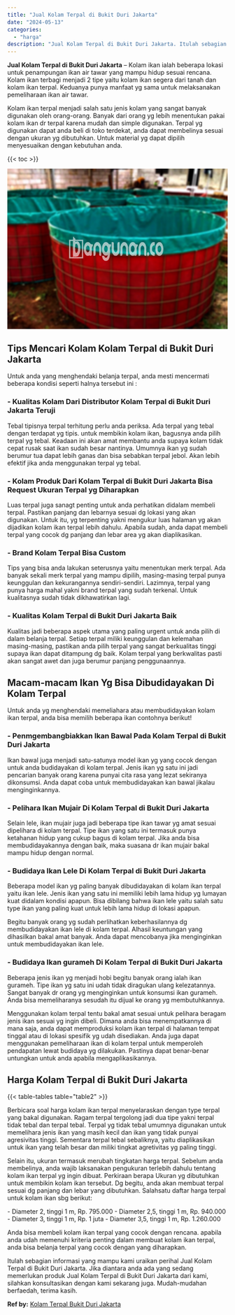 ```yaml
---
title: "Jual Kolam Terpal di Bukit Duri Jakarta"
date: "2024-05-13"
categories: 
  - "harga"
description: "Jual Kolam Terpal di Bukit Duri Jakarta. Itulah sebagian informasi yang mampu kami uraikan perihal Jual Kolam Terpal di Bukit Duri Jakarta. Jika diantara and..."
---
```


**Jual Kolam Terpal di Bukit Duri Jakarta** – Kolam ikan ialah beberapa lokasi untuk penampungan ikan air tawar yang mampu hidup sesuai rencana. Kolam ikan terbagi menjadi 2 tipe yaitu kolam ikan segera dari tanah dan kolam ikan terpal. Keduanya punya manfaat yg sama untuk melaksanakan pemeliharaan ikan air tawar.

Kolam ikan terpal menjadi salah satu jenis kolam yang sangat banyak digunakan oleh orang-orang. Banyak dari orang yg lebih menentukan pakai kolam ikan dr terpal karena mudah dan simple digunakan. Terpal yg digunakan dapat anda beli di toko terdekat, anda dapat membelinya sesuai dengan ukuran yg dibutuhkan. Untuk material yg dapat dipilih menyesuaikan dengan kebutuhan anda.

{{< toc >}}

![Jual Kolam Terpal di Bukit Duri Jakarta](/images/jual-kolam-terpal-41.png)

## Tips Mencari Kolam Kolam Terpal di Bukit Duri Jakarta

Untuk anda yang menghendaki belanja terpal, anda mesti mencermati beberapa kondisi seperti halnya tersebut ini :

### \- Kualitas Kolam Dari Distributor Kolam Terpal di Bukit Duri Jakarta Teruji

Tebal tipisnya terpal terhitung perlu anda periksa. Ada terpal yang tebal dengan terdapat yg tipis. untuk membikin kolam ikan, bagusnya anda pilih terpal yg tebal. Keadaan ini akan amat membantu anda supaya kolam tidak cepat rusak saat ikan sudah besar nantinya. Umumnya ikan yg sudah berumur tua dapat lebih ganas dan bisa sebabkan terpal jebol. Akan lebih efektif jika anda menggunakan terpal yg tebal.

### \- Kolam Produk Dari Kolam Terpal di Bukit Duri Jakarta Bisa Request Ukuran Terpal yg Diharapkan

Luas terpal juga sanagt penting untuk anda perhatikan didalam membeli terpal. Pastikan panjang dan lebarnya sesuai dg lokasi yang akan digunakan. Untuk itu, yg terpenting yakni mengukur luas halaman yg akan dijadikan kolam ikan terpal lebih dahulu. Apabila sudah, anda dapat membeli terpal yang cocok dg panjang dan lebar area yg akan diaplikasikan.

### \- Brand Kolam Terpal Bisa Custom

Tips yang bisa anda lakukan seterusnya yaitu menentukan merk terpal. Ada banyak sekali merk terpal yang mampu dipilih, masing-masing terpal punya keunggulan dan kekurangannya sendiri-sendiri. Lazimnya, terpal yang punya harga mahal yakni brand terpal yang sudah terkenal. Untuk kualitasnya sudah tidak dikhawatirkan lagi.

### \- Kualitas Kolam Terpal di Bukit Duri Jakarta Baik

Kualitas jadi beberapa aspek utama yang paling urgent untuk anda pilih di dalam belanja terpal. Setiap terpal miliki keunggulan dan kelemahan masing-masing, pastikan anda pilih terpal yang sangat berkualitas tinggi supaya ikan dapat ditampung dg baik. Kolam terpal yang berkwalitas pasti akan sangat awet dan juga berumur panjang penggunaannya.

## Macam-macam Ikan Yg Bisa Dibudidayakan Di Kolam Terpal

Untuk anda yg menghendaki memeliahara atau membudidayakan kolam ikan terpal, anda bisa memilih beberapa ikan contohnya berikut!

### \- Penmgembangbiakkan Ikan Bawal Pada Kolam Terpal di Bukit Duri Jakarta

Ikan bawal juga menjadi satu-satunya model ikan yg yang cocok dengan untuk anda budidayakan di kolam terpal. Jenis ikan yg satu ini jadi pencarian banyak orang karena punyai cita rasa yang lezat sekiranya dikonsumsi. Anda dapat coba untuk membudidayakan kan bawal jikalau menginginkannya.

### \- Pelihara Ikan Mujair Di Kolam Terpal di Bukit Duri Jakarta

Selain lele, ikan mujair juga jadi beberapa tipe ikan tawar yg amat sesuai dipelihara di kolam terpal. Tipe ikan yang satu ini termasuk punya ketahanan hidup yang cukup bagus di kolam terpal. Jika anda bisa membudidayakannya dengan baik, maka suasana dr ikan mujair bakal mampu hidup dengan normal.

### \- Budidaya Ikan Lele Di Kolam Terpal di Bukit Duri Jakarta

Beberapa model ikan yg paling banyak dibudidayakan di kolam ikan terpal yaitu ikan lele. Jenis ikan yang satu ini memiliki lebih lama hidup yg lumayan kuat didalam kondisi apapun. Bisa dibilang bahwa ikan lele yaitu salah satu type ikan yang paling kuat untuk lebih lama hidup di lokasi apapun.

Begitu banyak orang yg sudah perlihatkan keberhasilannya dg membudidayakan ikan lele di kolam terpal. Alhasil keuntungan yang dihasilkan bakal amat banyak. Anda dapat mencobanya jika menginginkan untuk membudidayakan ikan lele.

### \- Budidaya Ikan gurameh Di Kolam Terpal di Bukit Duri Jakarta

Beberapa jenis ikan yg menjadi hobi begitu banyak orang ialah ikan gurameh. Tipe ikan yg satu ini udah tidak diragukan ulang kelezatannya. Sangat banyak dr orang yg menginginkan untuk konsumsi ikan gurameh. Anda bisa memeliharanya sesudah itu dijual ke orang yg membutuhkannya.

Menggunakan kolam terpal tentu bakal amat sesuai untuk pelihara beragam jenis ikan sesuai yg ingin dibeli. Dimana anda bisa menempatkannya di mana saja, anda dapat memproduksi kolam ikan terpal di halaman tempat tinggal atau di lokasi spesifik yg udah disediakan. Anda juga dapat menggunakan pemeliharaan ikan di kolam terpal untuk memperoleh pendapatan lewat budidaya yg dilakukan. Pastinya dapat benar-benar untungkan untuk anda apabila mengaplikasikannya.

## Harga Kolam Terpal di Bukit Duri Jakarta

{{< table-tables table="table2" >}}

Berbicara soal harga kolam ikan terpal menyelaraskan dengan type terpal yang bakal digunakan. Ragam terpal tergolong jadi dua tipe yakni terpal tidak tebal dan terpal tebal. Terpal yg tidak tebal umumnya digunakan untuk memelihara jenis ikan yang masih kecil dan ikan yang tidak punyai agresivitas tinggi. Sementara terpal tebal sebaliknya, yaitu diaplikasikan untuk ikan yang telah besar dan miliki tingkat agretivitas yg paling tinggi.

Selain itu, ukuran termasuk merubah tingkatan harga terpal. Sebelum anda membelinya, anda wajib laksanakan pengukuran terlebih dahulu tentang kolam ikan terpal yg ingin dibuat. Perkiraan berapa Ukuran yg dibutuhkan untuk membikin kolam ikan tersebut. Dg begitu, anda akan membuat terpal sesuai dg panjang dan lebar yang dibutuhkan. Salahsatu daftar harga terpal untuk kolam ikan sbg berikut:

\- Diameter 2, tinggi 1 m, Rp. 795.000 - Diameter 2,5, tinggi 1 m, Rp. 940.000 - Diameter 3, tinggi 1 m, Rp. 1 juta - Diameter 3,5, tinggi 1 m, Rp. 1.260.000

Anda bisa membeli kolam ikan terpal yang cocok dengan rencana. apabila anda udah memenuhi kriteria penting dalam membuat kolam ikan terpal, anda bisa belanja terpal yang cocok dengan yang diharapkan.

Itulah sebagian informasi yang mampu kami uraikan perihal Jual Kolam Terpal di Bukit Duri Jakarta. Jika diantara anda ada yang sedang memerlukan produk Jual Kolam Terpal di Bukit Duri Jakarta dari kami, silahkan konsultasikan dengan kami sekarang juga. Mudah-mudahan berfaedah, terima kasih.

**Ref by:** [Kolam Terpal Bukit Duri Jakarta](https://id.wikipedia.org/wiki/Kolam)
